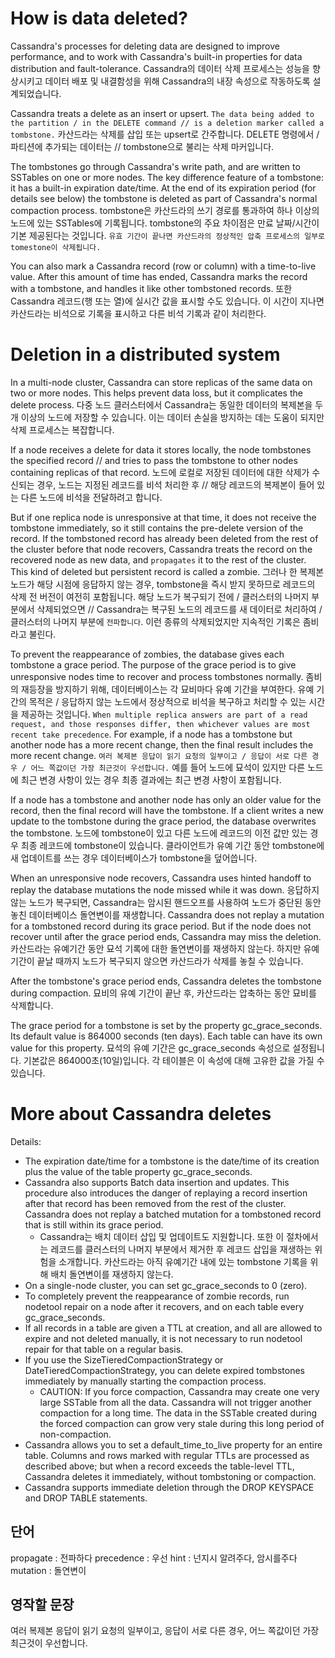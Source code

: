 # How is data deleted?
Cassandra's processes for deleting data are designed to improve performance, and to work with Cassandra's built-in properties for data distribution and fault-tolerance.
Cassandra의 데이터 삭제 프로세스는 성능을 향상시키고 데이터 배포 및 내결함성을 위해 Cassandra의 내장 속성으로 작동하도록 설계되었습니다.

Cassandra treats a delete as an insert or upsert. `The data being added to the partition / in the DELETE command // is a deletion marker called a tombstone.`
카산드라는 삭제를 삽입 또는 upsert로 간주합니다. DELETE 명령에서 / 파티션에 추가되는 데이터는 // tombstone으로 불리는 삭제 마커입니다.

The tombstones go through Cassandra's write path, and are written to SSTables on one or more nodes. 
The key difference feature of a tombstone: it has a built-in expiration date/time. At the end of its expiration period (for details see below) the tombstone is deleted as part of Cassandra's normal compaction process.
tombstone은 카산드라의 쓰기 경로를 통과하여 하나 이상의 노드에 있는 SSTables에 기록됩니다. 
tombstone의 주요 차이점은 만료 날짜/시간이 기본 제공된다는 것입니다. `유효 기간이 끝나면 카산드라의 정상적인 압축 프로세스의 일부로 tomestone이 삭제됩니다.`

You can also mark a Cassandra record (row or column) with a time-to-live value. After this amount of time has ended, Cassandra marks the record with a tombstone, and handles it like other tombstoned records.
또한 Cassandra 레코드(행 또는 열)에 실시간 값을 표시할 수도 있습니다. 이 시간이 지나면 카산드라는 비석으로 기록을 표시하고 다른 비석 기록과 같이 처리한다.



# Deletion in a distributed system
In a multi-node cluster, Cassandra can store replicas of the same data on two or more nodes. This helps prevent data loss, but it complicates the delete process. 
다중 노드 클러스터에서 Cassandra는 동일한 데이터의 복제본을 두 개 이상의 노드에 저장할 수 있습니다. 이는 데이터 손실을 방지하는 데는 도움이 되지만 삭제 프로세스는 복잡합니다. 

If a node receives a delete for data it stores locally, the node tombstones the specified record  // and tries to pass the tombstone to other nodes containing replicas of that record.
노드에 로컬로 저장된 데이터에 대한 삭제가 수신되는 경우, 노드는 지정된 레코드를 비석 처리한 후 // 해당 레코드의 복제본이 들어 있는 다른 노드에 비석을 전달하려고 합니다. 

But if one replica node is unresponsive at that time, it does not receive the tombstone immediately, so it still contains the pre-delete version of the record. If the tombstoned record has already been deleted from the rest of the cluster before that node recovers, Cassandra treats the record on the recovered node as new data, and `propagates` it to the rest of the cluster. 
This kind of deleted but persistent record is called a zombie.
그러나 한 복제본 노드가 해당 시점에 응답하지 않는 경우, tombstone을 즉시 받지 못하므로 레코드의 삭제 전 버전이 여전히 포함됩니다. 
해당 노드가 복구되기 전에 / 클러스터의 나머지 부분에서 삭제되었으면 // Cassandra는 복구된 노드의 레코드를 새 데이터로 처리하여 / 클러스터의 나머지 부분에 `전파합니다`. 이런 종류의 삭제되었지만 지속적인 기록은 좀비라고 불린다.



To prevent the reappearance of zombies, the database gives each tombstone a grace period. 
The purpose of the grace period is to give unresponsive nodes time to recover and process tombstones normally.
좀비의 재등장을 방지하기 위해, 데이터베이스는 각 묘비마다 유예 기간을 부여한다. 
유예 기간의 목적은 / 응답하지 않는 노드에서 정상적으로 비석을 복구하고 처리할 수 있는 시간을 제공하는 것입니다.
`When multiple replica answers are part of a read request, and those responses differ, then whichever values are most recent take precedence`. 
For example, if a node has a tombstone but another node has a more recent change, then the final result includes the more recent change.
`여러 복제본 응답이 읽기 요청의 일부이고 / 응답이 서로 다른 경우 / 어느 쪽값이던 가장 최근것이 우선합니다.` 예를 들어 노드에 묘석이 있지만 다른 노드에 최근 변경 사항이 있는 경우 최종 결과에는 최근 변경 사항이 포함됩니다.


If a node has a tombstone and another node has only an older value for the record, then the final record will have the tombstone. If a client writes a new update to the tombstone during the grace period, the database overwrites the tombstone.
노드에 tombstone이 있고 다른 노드에 레코드의 이전 값만 있는 경우 최종 레코드에 tombstone이 있습니다. 클라이언트가 유예 기간 동안 tombstone에 새 업데이트를 쓰는 경우 데이터베이스가 tombstone을 덮어씁니다.

When an unresponsive node recovers, Cassandra uses hinted handoff to replay the database mutations the node missed while it was down. 
응답하지 않는 노드가 복구되면, Cassandra는 암시된 핸드오프를 사용하여 노드가 중단된 동안 놓친 데이터베이스 돌연변이를 재생합니다. 
Cassandra does not replay a mutation for a tombstoned record during its grace period. But if the node does not recover until after the grace period ends, Cassandra may miss the deletion.
카산드라는 유예기간 동안 묘석 기록에 대한 돌연변이를 재생하지 않는다. 하지만 유예 기간이 끝날 때까지 노드가 복구되지 않으면 카산드라가 삭제를 놓칠 수 있습니다.


After the tombstone's grace period ends, Cassandra deletes the tombstone during compaction.
묘비의 유예 기간이 끝난 후, 카산드라는 압축하는 동안 묘비를 삭제합니다.


The grace period for a tombstone is set by the property gc_grace_seconds. Its default value is 864000 seconds (ten days). Each table can have its own value for this property.
묘석의 유예 기간은 gc_grace_seconds 속성으로 설정됩니다. 기본값은 864000초(10일)입니다. 각 테이블은 이 속성에 대해 고유한 값을 가질 수 있습니다.

# More about Cassandra deletes
Details:

- The expiration date/time for a tombstone is the date/time of its creation plus the value of the table property gc_grace_seconds.
- Cassandra also supports Batch data insertion and updates. This procedure also introduces the danger of replaying a record insertion after that record has been removed from the rest of the cluster. Cassandra does not replay a batched mutation for a tombstoned record that is still within its grace period.
    - Cassandra는 배치 데이터 삽입 및 업데이트도 지원합니다. 또한 이 절차에서는 레코드를 클러스터의 나머지 부분에서 제거한 후 레코드 삽입을 재생하는 위험을 소개합니다. 카산드라는 아직 유예기간 내에 있는 tombstone 기록을 위해 배치 돌연변이를 재생하지 않는다.
- On a single-node cluster, you can set gc_grace_seconds to 0 (zero).
- To completely prevent the reappearance of zombie records, run nodetool repair on a node after it recovers, and on each table every gc_grace_seconds.
- If all records in a table are given a TTL at creation, and all are allowed to expire and not deleted manually, it is not necessary to run nodetool repair for that table on a regular basis.
- If you use the SizeTieredCompactionStrategy or DateTieredCompactionStrategy, you can delete expired tombstones immediately by manually starting the compaction process.
    - CAUTION: If you force compaction, Cassandra may create one very large SSTable from all the data. Cassandra will not trigger another compaction for a long time. The data in the SSTable created during the forced compaction can grow very stale during this long period of non-compaction.
- Cassandra allows you to set a default_time_to_live property for an entire table. Columns and rows marked with regular TTLs are processed as described above; but when a record exceeds the table-level TTL, Cassandra deletes it immediately, without tombstoning or compaction.
- Cassandra supports immediate deletion through the DROP KEYSPACE and DROP TABLE statements.

## 단어
propagate : 전파하다
precedence : 우선
hint : 넌지시 알려주다, 암시를주다
mutation : 돌연변이

## 영작할 문장
여러 복제본 응답이 읽기 요청의 일부이고, 응답이 서로 다른 경우, 어느 쪽값이던 가장 최근것이 우선합니다.